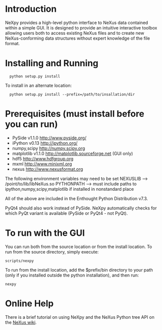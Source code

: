 Introduction
============
NeXpy provides a high-level python interface to NeXus data contained within a simple GUI. It is designed to provide an intuitive interactive toolbox allowing users both to access existing NeXus files and to create new NeXus-conforming data structures without expert knowledge of the file format.

Installing and Running
======================

```
  python setup.py install
```

To install in an alternate location:

```
  python setup.py install --prefix=/path/to/insallation/dir
```

Prerequisites (must install before you can run)
===============================================

* PySide v1.1.0        http://www.pyside.org/
* iPython v0.13        http://ipython.org/
* numpy,scipy          http://numpy.scipy.org
* matplotlib v1.1.0    http://matplotlib.sourceforge.net    (GUI only)
* hdf5                 http://www.hdfgroup.org
* mxml                 http://www.minixml.org
* nexus                http://www.nexusformat.org

The following environment variables may need to be set
NEXUSLIB --> /point/to/lib/libNeXus.so
PYTHONPATH --> must include paths to ipython,numpy,scipy,matplotlib if installed in nonstandard place

All of the above are included in the Enthought Python Distribution v7.3.

PyQt4 should also work instead of PySide. NeXpy automatically checks for 
which PyQt variant is available (PySide or PyQt4 - not PyQt). 

To run with the GUI
===================

You can run both from the source location or from the install location. To run
from the source directory, simply execute:

```
scripts/nexpy
```

To run from the install location, add the $prefix/bin directory to your path
(only if you installed outside the python installation), and then run:

```
nexpy
```

Online Help
===========
There is a brief tutorial on using NeXpy and the NeXus Python tree API on the [NeXus wiki](http://wiki.nexusformat.org/NeXpy).
